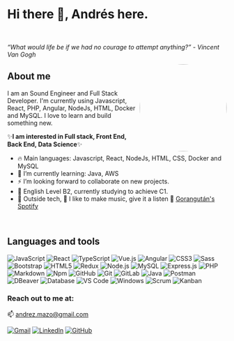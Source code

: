 # Hi there 👋, Andrés here.
<!--
**andrezmazo/andrezmazo** is a ✨ _special_ ✨ repository because its `README.md` (this file) appears on your GitHub profile.
-->
<br/>

 _“What would life be if we had no courage to attempt anything?” - Vincent Van Gogh_


<img align="right" width=200px alt="Me" style="border-radius: 100px;"  src="https://media.giphy.com/media/v1.Y2lkPTc5MGI3NjExMmk0a2pmZWV6aGk1cmhhanBhOXZuOHp3d2tmbmo3dnhwZmJlZzBxNiZlcD12MV9pbnRlcm5hbF9naWZfYnlfaWQmY3Q9Zw/7NoNw4pMNTvgc/giphy.gif" />

## About me

I am an Sound Engineer and Full Stack Developer. I'm currently using Javascript, React, PHP, Angular, NodeJs, HTML, Docker and MySQL. I love to learn and build something new.

✨**I am interested in Full stack, Front End, Back End, Data Science**✨

- 🔥 Main languages: Javascript, React, NodeJs, HTML, CSS, Docker and MySQL
- 🌱 I’m currently learning: Java, AWS 
- ⚡ I’m looking forward to collaborate on new projects.
- 📓 English Level B2, currently studying to achieve C1. 
- 🏁 Outside tech, 🎵 I like to make music, give it a listen 🦧  <a style="italic" href="https://open.spotify.com/intl-es/artist/7srZcgiwUcpVzUV5mMzrr1?si=0bIN9JekTLOQ2HIqm1idRA">Gorangután's Spotify</a>
<br/>

## Languages and tools

![JavaScript](https://img.shields.io/badge/-JavaScript-F7DF1E?style=flat-square&logo=javascript&logoColor=ffffff)
![React](https://img.shields.io/badge/-React-61DAFB?style=flat-square&logo=react&logoColor=ffffff)
![TypeScript](https://img.shields.io/badge/-TypeScript-3178C6?style=flat-square&logo=typescript&logoColor=ffffff)
![Vue.js](https://img.shields.io/badge/-Vue.js-4FC08D?style=flat-square&logo=vue.js&logoColor=ffffff)
![Angular](https://img.shields.io/badge/-Angular-DD0031?style=flat-square&logo=angular&logoColor=ffffff)
![CSS3](https://img.shields.io/badge/-CSS3-1572B6?style=flat-square&logo=css3&logoColor=ffffff)
![Sass](https://img.shields.io/badge/-Sass-CC6699?style=flat-square&logo=sass&logoColor=ffffff)
![Bootstrap](https://img.shields.io/badge/-Bootstrap-563D7C?style=flat-square&logo=bootstrap&logoColor=ffffff)
![HTML5](https://img.shields.io/badge/-HTML5-E34F26?style=flat-square&logo=html5&logoColor=ffffff)
![Redux](https://img.shields.io/badge/-Redux-764ABC?style=flat-square&logo=redux&logoColor=ffffff)
![Node.js](https://img.shields.io/badge/-Node.js-339933?style=flat-square&logo=node.js&logoColor=ffffff)
![MySQL](https://img.shields.io/badge/-MySQL-4479A1?style=flat-square&logo=mysql&logoColor=ffffff)
![Express.js](https://img.shields.io/badge/-Express.js-000000?style=flat-square&logo=express&logoColor=ffffff)
![PHP](https://img.shields.io/badge/-PHP-777BB4?style=flat-square&logo=php&logoColor=ffffff)
![Markdown](https://img.shields.io/badge/-Markdown-000000?style=flat-square&logo=markdown)
![Npm](https://img.shields.io/badge/-npm-CB3837?style=flat-square&logo=npm)
![GitHub](https://img.shields.io/badge/-GitHub-181717?style=flat-square&logo=github)
![Git](https://img.shields.io/badge/-Git-%23F05032?style=flat-square&logo=git&logoColor=%23ffffff)
![GitLab](https://img.shields.io/badge/-GitLab-FCA121?style=flat-square&logo=gitlab)
![Java](http://img.shields.io/badge/-Java-5B4638?style=flat-square&logo=java&logoColor=ffffff)
![Postman](https://img.shields.io/badge/Postman-FF6C37?style=flat-square&logo=postman&logoColor=ffffff)
![DBeaver](https://img.shields.io/badge/-DBeaver-000000?style=flat-square&logo=dbeaver&logoColor=ffffff)
![Database](https://img.shields.io/badge/-Database-003B57?style=flat-square&logo=database&logoColor=ffffff)
![VS Code](http://img.shields.io/badge/-VS%20Code-007ACC?style=flat-square&logo=visual-studio-code&logoColor=ffffff)
![Windows](http://img.shields.io/badge/-Windows-0078D6?style=flat-square&logo=windows&logoColor=ffffff)
![Scrum](https://img.shields.io/badge/-Scrum-6DB33F?style=flat-square&logo=scrum&logoColor=ffffff)
![Kanban](https://img.shields.io/badge/-Kanban-05122A?style=flat-square&logo=kanban&logoColor=ffffff)
<br/>

### Reach out to me at:

📫 <a href="mailto:andrez.mazo@gmail.com">andrez.mazo@gmail.com</a>
<br/>

<p align="left">
	<a href="mailto:andrez.mazo@gmail.com"><img img src="https://img.shields.io/badge/gmail-%23EA4335.svg?style=plastic&logo=gmail&logoColor=white" alt="Gmail"/></a>
	<a href="https://www.linkedin.com/in/andrezmazo/"><img src="https://img.shields.io/badge/linkedin-%230A66C2.svg?style=plastic&logo=linkedin&logoColor=white" alt="LinkedIn"/></a>
	<a href="https://github.com/andrezmazo"><img src="https://img.shields.io/badge/github-%23181717.svg?style=plastic&logo=github&logoColor=white" alt="GitHub"/></a>
</p>

